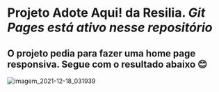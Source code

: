 # Projeto Adote Aqui! da Resilia. *Git Pages está ativo nesse repositório* <br/>
## O projeto pedia para fazer uma home page responsiva. Segue com o resultado abaixo 😊

![imagem_2021-12-18_031939](https://user-images.githubusercontent.com/83943087/146631566-f2efb094-f672-4ba2-805d-94a6bee17490.png)
